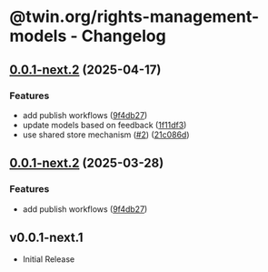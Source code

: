 # @twin.org/rights-management-models - Changelog

## [0.0.1-next.2](https://github.com/twinfoundation/rights-management/compare/rights-management-models-v0.0.1-next.1...rights-management-models-v0.0.1-next.2) (2025-04-17)


### Features

* add publish workflows ([9f4db27](https://github.com/twinfoundation/rights-management/commit/9f4db27cccc724a5061f944b29ed7ed5317c9bbf))
* update models based on feedback ([1f11df3](https://github.com/twinfoundation/rights-management/commit/1f11df32bdae5e0a9119e3eee9346b970c5fd345))
* use shared store mechanism ([#2](https://github.com/twinfoundation/rights-management/issues/2)) ([21c086d](https://github.com/twinfoundation/rights-management/commit/21c086d7be3989858ee28bedb7a1e7b97d65b752))

## [0.0.1-next.2](https://github.com/twinfoundation/rights-management/compare/rights-management-models-v0.0.1-next.1...rights-management-models-v0.0.1-next.2) (2025-03-28)


### Features

* add publish workflows ([9f4db27](https://github.com/twinfoundation/rights-management/commit/9f4db27cccc724a5061f944b29ed7ed5317c9bbf))

## v0.0.1-next.1

- Initial Release
